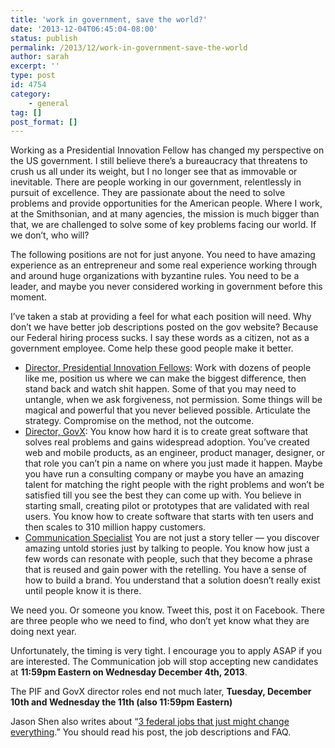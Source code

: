 ```yaml
---
title: 'work in government, save the world?'
date: '2013-12-04T06:45:04-08:00'
status: publish
permalink: /2013/12/work-in-government-save-the-world
author: sarah
excerpt: ''
type: post
id: 4754
category:
    - general
tag: []
post_format: []
---
```

Working as a Presidential Innovation Fellow has changed my perspective on the US government. I still believe there’s a bureaucracy that threatens to crush us all under its weight, but I no longer see that as immovable or inevitable. There are people working in our government, relentlessly in pursuit of excellence. They are passionate about the need to solve problems and provide opportunities for the American people. Where I work, at the Smithsonian, and at many agencies, the mission is much bigger than that, we are challenged to solve some of key problems facing our world. If we don’t, who will?

The following positions are not for just anyone. You need to have amazing experience as an entrepreneur and some real experience working through and around huge organizations with byzantine rules. You need to be a leader, and maybe you never considered working in government before this moment.

I’ve taken a stab at providing a feel for what each position will need. Why don’t we have better job descriptions posted on the gov website? Because our Federal hiring process sucks. I say these words as a citizen, not as a government employee. Come help these good people make it better.

- [Director, Presidential Innovation Fellows](https://www.usajobs.gov/GetJob/ViewDetails/356185700): Work with dozens of people like me, position us where we can make the biggest difference, then stand back and watch shit happen. Some of that you may need to untangle, when we ask forgiveness, not permission. Some things will be magical and powerful that you never believed possible. Articulate the strategy. Compromise on the method, not the outcome.
- [Director, GovX](https://www.usajobs.gov/GetJob/ViewDetails/356193900): You know how hard it is to create great software that solves real problems and gains widespread adoption. You’ve created web and mobile products, as an engineer, product manager, designer, or that role you can’t pin a name on where you just made it happen. Maybe you have run a consulting company or maybe you have an amazing talent for matching the right people with the right problems and won’t be satisfied till you see the best they can come up with. You believe in starting small, creating pilot or prototypes that are validated with real users. You know how to create software that starts with ten users and then scales to 310 million happy customers.
- [Communication Specialist](https://www.usajobs.gov/GetJob/ViewDetails/355810100) You are not just a story teller — you discover amazing untold stories just by talking to people. You know how just a few words can resonate with people, such that they become a phrase that is reused and gain power with the retelling. You have a sense of how to build a brand. You understand that a solution doesn’t really exist until people know it is there.

We need you. Or someone you know. Tweet this, post it on Facebook. There are three people who we need to find, who don’t yet know what they are doing next year.

Unfortunately, the timing is very tight. I encourage you to apply ASAP if you are interested. The Communication job will stop accepting new candidates at **11:59pm Eastern on Wednesday December 4th, 2013**.

The PIF and GovX director roles end not much later, **Tuesday, December 10th and Wednesday the 11th (also 11:59pm Eastern)**

Jason Shen also writes about “[3 federal jobs that just might change everything](http://www.jasonshen.com/2013/these-3-federal-government-jobs-might-actually-just-change-everything/).” You should read his post, the job descriptions and FAQ.